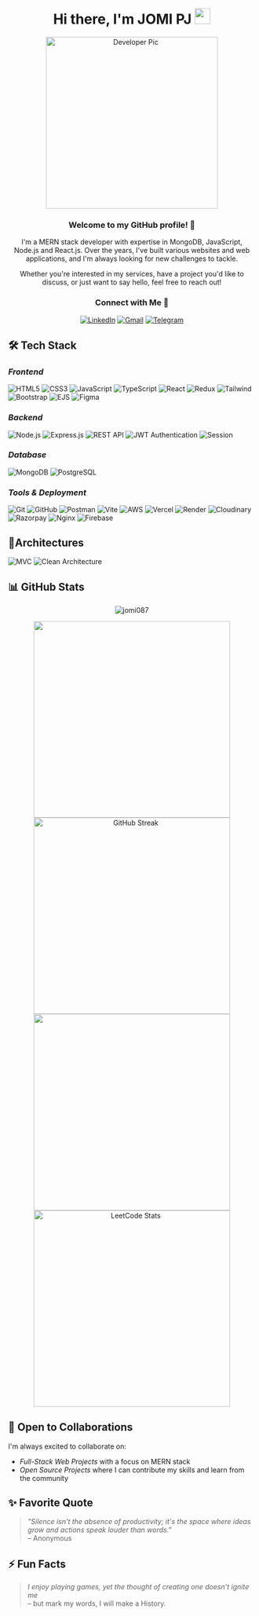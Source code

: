 <div align="center">
  <h1>Hi there, I'm JOMI PJ  <img src="https://media.giphy.com/media/hvRJCLFzcasrR4ia7z/giphy.gif" width="32"></h1>

  <img alt="Developer Pic" src="https://user-images.githubusercontent.com/49222186/110210369-58458c80-7eb7-11eb-9d6e-2129358b3098.png" width="350"/>

  ### Welcome to my GitHub profile! 👋

  I'm a MERN stack developer with expertise in MongoDB, JavaScript, Node.js and React.js. Over the years, I've built various websites and web applications, and I'm always looking for new challenges to tackle.

  Whether you're interested in my services, have a project you'd like to discuss, or just want to say hello, feel free to reach out!

  ### Connect with Me 🤝
  [![LinkedIn](https://img.shields.io/badge/linkedin-%230077B5.svg?&style=for-the-badge&logo=linkedin&logoColor=white)](https://linkedin.com/in/jomipj) 
  [![Gmail](https://img.shields.io/badge/-Gmail-D14836?style=for-the-badge&logo=Gmail&logoColor=white)](mailto:jomijoseph087@gmail.com)
  [![Telegram](https://img.shields.io/badge/telegram-%232CA5E0.svg?&style=for-the-badge&logo=telegram&logoColor=white)](https://t.me/Jomipj)  
</div>

## 🛠 Tech Stack

### *Frontend*
![HTML5](https://img.shields.io/badge/html5-%23E34F26.svg?&style=for-the-badge&logo=html5&logoColor=white)
![CSS3](https://img.shields.io/badge/CSS3-1572B6?style=for-the-badge&logo=css3&logoColor=white)
![JavaScript](https://img.shields.io/badge/javascript-%23323330.svg?&style=for-the-badge&logo=javascript&logoColor=%23F7DF1E)
![TypeScript](https://img.shields.io/badge/TypeScript-007ACC?style=for-the-badge&logo=typescript&logoColor=white)
![React](https://img.shields.io/badge/React-%2320232a.svg?&style=for-the-badge&logo=react&logoColor=%2361DAFB)
![Redux](https://img.shields.io/badge/Redux-764ABC?style=for-the-badge&logo=redux&logoColor=white)
![Tailwind](https://img.shields.io/badge/Tailwind_CSS-38B2AC?style=for-the-badge&logo=tailwind-css&logoColor=white)
![Bootstrap](https://img.shields.io/badge/Bootstrap-563D7C?style=for-the-badge&logo=bootstrap&logoColor=white)
![EJS](https://img.shields.io/badge/EJS-ffffff?style=for-the-badge&logo=ejs&logoColor=black)
![Figma](https://img.shields.io/badge/Figma-F24E1E?style=for-the-badge&logo=figma&logoColor=white)

### *Backend*
![Node.js](https://img.shields.io/badge/Node.js-339933?style=for-the-badge&logo=nodedotjs&logoColor=white)
![Express.js](https://img.shields.io/badge/express.js-%23404d59.svg?&style=for-the-badge&logo=express&logoColor=white)
![REST API](https://img.shields.io/badge/REST%20API-009688?style=for-the-badge&logo=api&logoColor=white)
![JWT Authentication](https://img.shields.io/badge/JWT%20Auth-000000?style=for-the-badge&logo=jsonwebtokens&logoColor=white)
![Session](https://img.shields.io/badge/Session%20Auth-4CAF50?style=for-the-badge)

### *Database*
![MongoDB](https://img.shields.io/badge/MongoDB-47A248?style=for-the-badge&logo=mongodb&logoColor=white)
![PostgreSQL](https://img.shields.io/badge/postgresql-%23316192.svg?&style=for-the-badge&logo=postgresql&logoColor=white)

### *Tools & Deployment*
![Git](https://img.shields.io/badge/git-%23F05033.svg?&style=for-the-badge&logo=git&logoColor=white)
![GitHub](https://img.shields.io/badge/github-%23121011.svg?&style=for-the-badge&logo=github&logoColor=white)
![Postman](https://img.shields.io/badge/Postman-FF6C37?style=for-the-badge&logo=Postman&logoColor=white)
![Vite](https://img.shields.io/badge/Vite-646CFF?style=for-the-badge&logo=vite&logoColor=white)
![AWS](https://img.shields.io/badge/aws-%23232F3E.svg?&style=for-the-badge&logo=amazon-aws&logoColor=white)
![Vercel](https://img.shields.io/badge/Vercel-000000?style=for-the-badge&logo=vercel&logoColor=white)
![Render](https://img.shields.io/badge/Render-46E3B7?style=for-the-badge&logo=render&logoColor=white)
![Cloudinary](https://img.shields.io/badge/Cloudinary-3448C5?style=for-the-badge&logo=cloudinary&logoColor=white)
![Razorpay](https://img.shields.io/badge/Razorpay-02042B?style=for-the-badge&logo=razorpay&logoColor=white)
![Nginx](https://img.shields.io/badge/Nginx-009639?style=for-the-badge&logo=nginx&logoColor=white)
![Firebase](https://img.shields.io/badge/Firebase-FFCA28?style=for-the-badge&logo=firebase&logoColor=black)

## 🧠Architectures

  ![MVC](https://img.shields.io/badge/MVC-Pattern-blue?style=for-the-badge)
  ![Clean Architecture](https://img.shields.io/badge/Clean-Architecture-success?style=for-the-badge)



## 📊 GitHub Stats

<p align="center">
  <img src="https://komarev.com/ghpvc/?username=jomi087&label=Profile%20views&color=0e75b6&style=flat" alt="jomi087" />
</p>

<div align="center">
  <img src="https://github-readme-stats.vercel.app/api?username=jomi087&show_icons=true&hide_title=true&count_private=true&hide=prs" width="400" />
  <img src="https://github-readme-streak-stats.herokuapp.com/?user=jomi087" alt="GitHub Streak" width="400" />
  <img src="https://github-readme-stats.vercel.app/api/top-langs/?username=jomi087&hide_title=true&layout=compact&count_private=true" width="400" />
  <img src="https://leetcard.jacoblin.cool/jomijoseph?theme=white&font=Lexend%20Deca&extension=activity" alt="LeetCode Stats" width="400" />
</div>

## 🤝 Open to Collaborations

I'm always excited to collaborate on:
- *Full-Stack Web Projects* with a focus on MERN stack
- *Open Source Projects* where I can contribute my skills and learn from the community

## ✨ Favorite Quote

> *"Silence isn't the absence of productivity; it's the space where ideas grow and actions speak louder than words."*  
> – Anonymous

## ⚡ Fun Facts

> *I enjoy playing games, yet the thought of creating one doesn’t ignite me* <br>
> – but mark my words, I will make a History.
